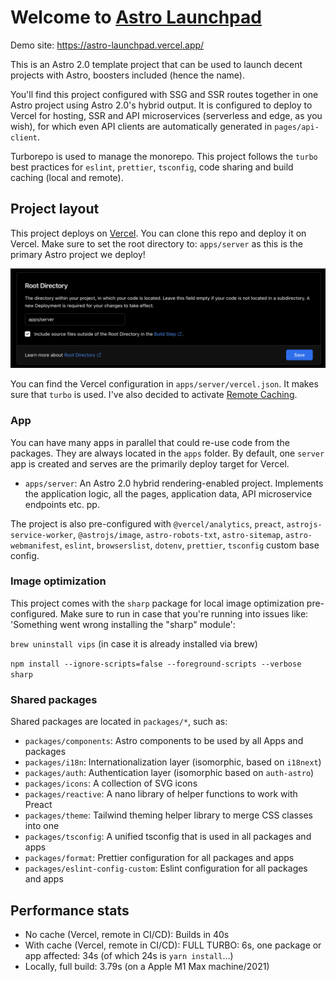 # Welcome to [Astro Launchpad](https://astro-launchpad.vercel.app/)

Demo site: https://astro-launchpad.vercel.app/

This is an Astro 2.0 template project that can be used to launch decent projects with Astro, boosters included (hence the name). 

You'll find this project configured with SSG and SSR routes together in one Astro project using Astro 2.0's hybrid output. It is configured to deploy to Vercel for hosting, SSR and API microservices (serverless and edge, as you wish), for which even API clients are automatically generated in `pages/api-client`. 

Turborepo is used to manage the monorepo. This project follows the `turbo` best practices for `eslint`, `prettier`, `tsconfig`, code sharing and build caching (local and remote).

## Project layout

This project deploys on [Vercel](https://vercel.com/). You can clone this repo and deploy it on Vercel.
Make sure to set the root directory to: `apps/server` as this is the primary Astro project we deploy!

<img src="vercel-root-dir.png" />

You can find the Vercel configuration in `apps/server/vercel.json`. It makes sure that `turbo` is used.
I've also decided to activate [Remote Caching](https://turbo.build/repo/docs/core-concepts/remote-caching).

### App

You can have many apps in parallel that could re-use code from the packages. They are always located in the `apps` folder. By default, one `server` app is created and serves are the primarily deploy target for Vercel.

- `apps/server`: An Astro 2.0 hybrid rendering-enabled project. Implements the application logic, all the pages, application data, API microservice endpoints etc. pp.

The project is also pre-configured with `@vercel/analytics`, `preact`, `astrojs-service-worker`, `@astrojs/image`, `astro-robots-txt`, `astro-sitemap`, `astro-webmanifest`, `eslint`, `browserslist`, `dotenv`, `prettier`, `tsconfig` custom base config. 

### Image optimization

This project comes with the `sharp` package for local image optimization pre-configured.
Make sure to run in case that you're running into issues like: 'Something went wrong installing the "sharp" module':

`brew uninstall vips` (in case it is already installed via brew)

`npm install --ignore-scripts=false --foreground-scripts --verbose sharp`

### Shared packages

Shared packages are located in `packages/*`, such as:

- `packages/components`: Astro components to be used by all Apps and packages
- `packages/i18n`: Internationalization layer (isomorphic, based on `i18next`)
- `packages/auth`: Authentication layer (isomorphic based on `auth-astro`)
- `packages/icons`: A collection of SVG icons
- `packages/reactive`: A nano library of helper functions to work with Preact
- `packages/theme`: Tailwind theming helper library to merge CSS classes into one
- `packages/tsconfig`: A unified tsconfig that is used in all packages and apps
- `packages/format`: Prettier configuration for all packages and apps
- `packages/eslint-config-custom`: Eslint configuration for all packages and apps

## Performance stats

- No cache (Vercel, remote in CI/CD): Builds in 40s
- With cache (Vercel, remote in CI/CD): FULL TURBO: 6s, one package or app affected: 34s (of which 24s is `yarn install`...)
- Locally, full build: 3.79s (on a Apple M1 Max machine/2021)

